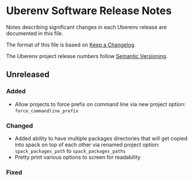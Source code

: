 # Uberenv Software Release Notes

Notes describing significant changes in each Uberenv release are documented
in this file.

The format of this file is based on [Keep a Changelog](http://keepachangelog.com/en/1.0.0/).

The Uberenv project release numbers follow [Semantic Versioning](http://semver.org/spec/v2.0.0.html).

## Unreleased

### Added
- Allow projects to force prefix on command line via new project option: `force_commandline_prefix`

### Changed
- Added ability to have multiple packages directories that will get copied into spack on top of
  each other via renamed project option: `spack_packages_path` to `spack_packages_paths`
- Pretty print various options to screen for readability

### Fixed
